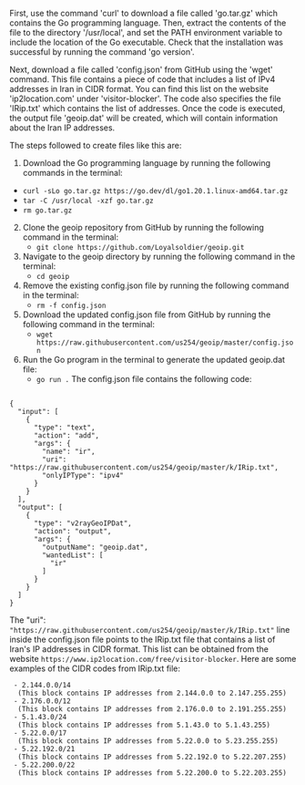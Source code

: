 First, use the command 'curl' to download a file called 'go.tar.gz' which contains the Go programming language. Then, extract the contents of the file to the directory '/usr/local', and set the PATH environment variable to include the location of the Go executable. Check that the installation was successful by running the command 'go version'. 
 
Next, download a file called 'config.json' from GitHub using the 'wget' command. This file contains a piece of code that includes a list of IPv4 addresses in Iran in CIDR format. You can find this list on the website 'ip2location.com' under 'visitor-blocker'. The code also specifies the file 'IRip.txt' which contains the list of addresses. Once the code is executed, the output file 'geoip.dat' will be created, which will contain information about the Iran IP addresses.

The steps followed to create files like this are:
 1. Download the Go programming language by running the following commands in the terminal:
   -  `curl -sLo go.tar.gz https://go.dev/dl/go1.20.1.linux-amd64.tar.gz` 
   -  `tar -C /usr/local -xzf go.tar.gz` 
   -  `rm go.tar.gz` 
2. Clone the geoip repository from GitHub by running the following command in the terminal:
   -  `git clone https://github.com/Loyalsoldier/geoip.git` 
3. Navigate to the geoip directory by running the following command in the terminal:
   -  `cd geoip` 
4. Remove the existing config.json file by running the following command in the terminal:
   -  `rm -f config.json` 
5. Download the updated config.json file from GitHub by running the following command in the terminal:
   -  `wget https://raw.githubusercontent.com/us254/geoip/master/config.json` 
6. Run the Go program in the terminal to generate the updated geoip.dat file:
   -  `go run .` 
 The config.json file contains the following code:
```

{
  "input": [
    {
      "type": "text",
      "action": "add",
      "args": {
        "name": "ir",
        "uri": "https://raw.githubusercontent.com/us254/geoip/master/k/IRip.txt",
        "onlyIPType": "ipv4"
      }
    }
  ],
  "output": [
    {
      "type": "v2rayGeoIPDat",
      "action": "output",
      "args": {
        "outputName": "geoip.dat",
        "wantedList": [
          "ir"
        ]
      }
    }
  ]
}

```
The "uri": ` "https://raw.githubusercontent.com/us254/geoip/master/k/IRip.txt" ` line inside the config.json file points to the IRip.txt file that contains a list of Iran's IP addresses in CIDR format. This list can be obtained from the website ` https://www.ip2location.com/free/visitor-blocker `.
 Here are some examples of the CIDR codes from IRip.txt file:
```
 - 2.144.0.0/14
  (This block contains IP addresses from 2.144.0.0 to 2.147.255.255)
 - 2.176.0.0/12
  (This block contains IP addresses from 2.176.0.0 to 2.191.255.255)
 - 5.1.43.0/24
  (This block contains IP addresses from 5.1.43.0 to 5.1.43.255)
 - 5.22.0.0/17
  (This block contains IP addresses from 5.22.0.0 to 5.23.255.255)
 - 5.22.192.0/21
  (This block contains IP addresses from 5.22.192.0 to 5.22.207.255)
 - 5.22.200.0/22
  (This block contains IP addresses from 5.22.200.0 to 5.22.203.255)
```
